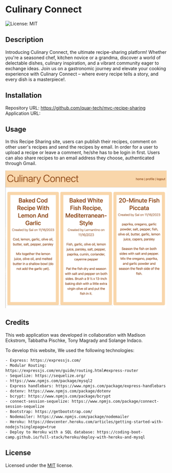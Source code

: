 # Culinary Connect

![License: MIT ](https://img.shields.io/badge/License-MIT-yellow.svg)

## Description

Introducing Culinary Connect, the ultimate recipe-sharing platform! Whether you're a seasoned chef, kitchen novice or a grandma, discover a world of delectable dishes, culinary inspiration, and a vibrant community eager to exchange ideas. Join us on a gastronomic journey and elevate your cooking experience with Culinary Connect – where every recipe tells a story, and every dish is a masterpiece!.                     

## Installation

Repository URL: https://github.com/quar-tech/mvc-recipe-sharing           
Application URL: 

## Usage

In this Recipe Sharing site, users can publish their recipes, comment on other user's recipes and send the recipes by email. In order for a user to upload a recipe or leave a comment, he/she has to be login in first. Users can also share recipes to an email address they choose, authenticated through Gmail.

![The recipe sharing application](/assets/culinary-connect.png)      

## Credits

This web application was developed in collaboration with Madison Eckstrom, Tabbatha Pischke, Tony Magrady and Solange Indaco.

To develop this website, We used the following technologies: 

    - Express: https://expressjs.com/       
    - Modular Routing: https://expressjs.com/en/guide/routing.html#express-router  
    - Sequelize: https://sequelize.org/           
    - https://www.npmjs.com/package/mysql2      
    - Express handlebars: https://www.npmjs.com/package/express-handlebars   
    - dotenv: https://www.npmjs.com/package/dotenv  
    - bcrypt: https://www.npmjs.com/package/bcrypt  
    - connect-session-sequelize: https://www.npmjs.com/package/connect-session-sequelize       
    - Bootstrap: https://getbootstrap.com/         
    - Nodemailer: https://www.npmjs.com/package/nodemailer              
    - Heroku: https://devcenter.heroku.com/articles/getting-started-with-nodejs?singlepage=true      
    - Deploy to Heroku with a SQL database: https://coding-boot-camp.github.io/full-stack/heroku/deploy-with-heroku-and-mysql       
                                                               

## License

Licensed under the [MIT](LICENSE) license.

